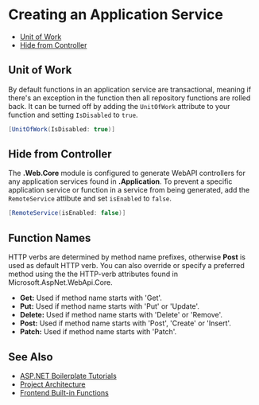 # Creating an Application Service
* [Unit of Work](#unit-of-work)
* [Hide from Controller](#hide-from-controller)

## Unit of Work
By default functions in an application service are transactional, meaning if there's an exception in the function then all repository functions are rolled back. It can be turned off by adding the ```UnitOfWork``` attribute to your function and setting ```IsDisabled``` to ```true```.
```csharp
[UnitOfWork(IsDisabled: true)]
```
## Hide from Controller
The __.Web.Core__ module is configured to generate WebAPI controllers for any application services found in __.Application__. To prevent a specific application service or function in a service from being generated, add the ```RemoteService``` attibute and set ```isEnabled``` to ```false```.
```csharp
[RemoteService(isEnabled: false)]
```

## Function Names
HTTP verbs are determined by method name prefixes, otherwise __Post__ is used as default HTTP verb. You can also override or specify a preferred method using the the HTTP-verb attributes found in Microsoft.AspNet.WebApi.Core.

* __Get:__ Used if method name starts with 'Get'.
* __Put:__ Used if method name starts with 'Put' or 'Update'.
* __Delete:__ Used if method name starts with 'Delete' or 'Remove'.
* __Post:__ Used if method name starts with 'Post', 'Create' or 'Insert'.
* __Patch:__ Used if method name starts with 'Patch'.

## See Also
* [ASP\.NET Boilerplate Tutorials](readme.md)
* [Project Architecture](projectarchitecture.md)
* [Frontend Built-in Functions](angularbuiltin.md)
